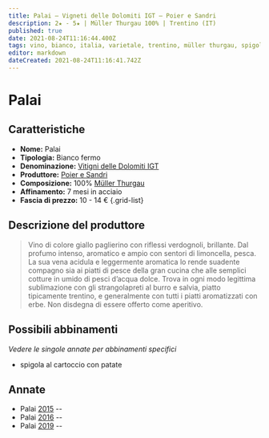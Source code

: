 ```yaml
---
title: Palai – Vigneti delle Dolomiti IGT – Poier e Sandri
description: 2★ - 5★ | Müller Thurgau 100% | Trentino (IT)
published: true
date: 2021-08-24T11:16:44.400Z
tags: vino, bianco, italia, varietale, trentino, müller thurgau, spigola al cartoccio con patate
editor: markdown
dateCreated: 2021-08-24T11:16:41.742Z
---
```


# Palai

## Caratteristiche
- **Nome:** Palai 
- **Tipologia:** Bianco fermo
- **Denominazione:** [Vitigni delle Dolomiti IGT](/denominazioni/Italia/Trentino/IGT/Vitigni-delle-Dolomiti)
- **Produttore:** [Poier e Sandri](/produttori/Italia/Trentino/Poier-e-Sandri) 
- **Composizione:** 100% [Müller Thurgau](/vitigni/bacca-bianca/muller-thurgau)
- **Affinamento:** 7 mesi in acciaio 
- **Fascia di prezzo:** 10 - 14 €
{.grid-list}

## Descrizione del produttore

> Vino di colore giallo paglierino con riflessi verdognoli, brillante.
Dal profumo intenso, aromatico e ampio con sentori di limoncella, pesca.
La sua vena acidula e leggermente aromatica lo rende suadente compagno sia ai piatti di pesce della gran cucina che alle semplici cotture in umido di pesci d’acqua dolce. Trova in ogni modo legittima sublimazione con gli strangolapreti al burro e salvia, piatto tipicamente trentino, e generalmente con tutti i piatti aromatizzati con erbe.
Non disdegna di essere offerto come aperitivo.


## Possibili abbinamenti
*Vedere le singole annate per abbinamenti specifici*

- spigola al cartoccio con patate

## Annate
- Palai [2015](vini/Italia/Trentino/Poier-e-Sandri/Palai/2015) -- <span class="star-2"></span>
- Palai [2016](vini/Italia/Trentino/Poier-e-Sandri/Palai/2016) -- <span class="star-2"></span>
- Palai [2019](vini/Italia/Trentino/Poier-e-Sandri/Palai/2019) -- <span class="star-5"></span>

